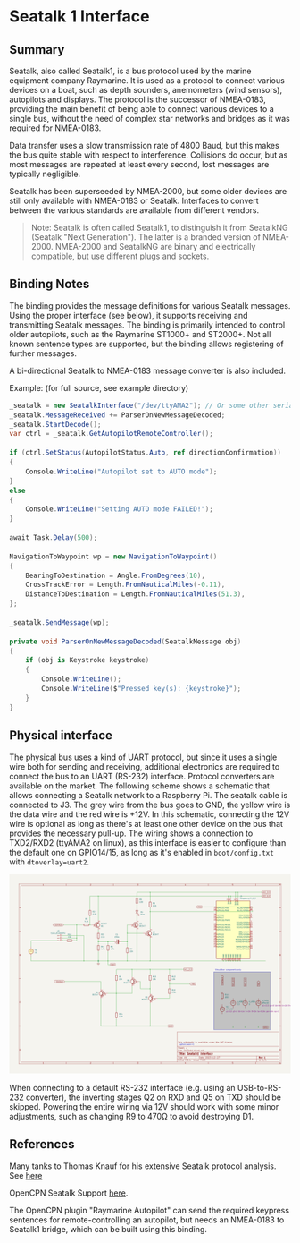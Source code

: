 ﻿# Seatalk 1 Interface

## Summary

Seatalk, also called Seatalk1, is a bus protocol used by the marine equipment company Raymarine. It is used as a protocol to connect various devices on a boat, such as depth sounders, anemometers (wind sensors), autopilots and displays. The protocol is the successor of NMEA-0183, providing the main benefit of being able to connect various devices to a single bus, without the need of complex star networks and bridges as it was required for NMEA-0183.

Data transfer uses a slow transmission rate of 4800 Baud, but this makes the bus quite stable with respect to interference. Collisions do occur, but as most messages are repeated at least every second, lost messages are typically negligible.

Seatalk has been superseeded by NMEA-2000, but some older devices are still only available with NMEA-0183 or Seatalk. Interfaces to convert between the various standards are available from different vendors.

> Note: Seatalk is often called Seatalk1, to distinguish it from SeatalkNG (Seatalk "Next Generation"). The latter is a branded version of NMEA-2000. NMEA-2000 and SeatalkNG are binary and electrically compatible, but use different plugs and sockets.

## Binding Notes

The binding provides the message definitions for various Seatalk messages. Using the proper interface (see below), it supports receiving and transmitting Seatalk messages. The binding is primarily intended to control older autopilots, such as the Raymarine ST1000+ and ST2000+. Not all known sentence types are supported, but the binding allows registering of further messages.

A bi-directional Seatalk to NMEA-0183 message converter is also included.

Example: (for full source, see example directory)

```csharp
_seatalk = new SeatalkInterface("/dev/ttyAMA2"); // Or some other serial interface
_seatalk.MessageReceived += ParserOnNewMessageDecoded;
_seatalk.StartDecode();
var ctrl = _seatalk.GetAutopilotRemoteController();

if (ctrl.SetStatus(AutopilotStatus.Auto, ref directionConfirmation))
{
    Console.WriteLine("Autopilot set to AUTO mode");
}
else
{
    Console.WriteLine("Setting AUTO mode FAILED!");
}

await Task.Delay(500);

NavigationToWaypoint wp = new NavigationToWaypoint()
{
    BearingToDestination = Angle.FromDegrees(10),
    CrossTrackError = Length.FromNauticalMiles(-0.11),
    DistanceToDestination = Length.FromNauticalMiles(51.3),
};

_seatalk.SendMessage(wp);

private void ParserOnNewMessageDecoded(SeatalkMessage obj)
{
    if (obj is Keystroke keystroke)
    {
        Console.WriteLine();
        Console.WriteLine($"Pressed key(s): {keystroke}");
    }
}

```

## Physical interface

The physical bus uses a kind of UART protocol, but since it uses a single wire both for sending and receiving, additional electronics are required to connect the bus to an UART (RS-232) interface. Protocol converters are available on the market. The following scheme shows a schematic that allows connecting a Seatalk network to a Raspberry Pi. The seatalk cable is connected to J3. The grey wire from the bus goes to GND, the yellow wire is the data wire and the red wire is +12V. In this schematic, connecting the 12V wire is optional as long as there's at least one other device on the bus that provides the necessary pull-up. The wiring shows a connection to TXD2/RXD2 (ttyAMA2 on linux), as this interface is easier to configure than the default one on GPIO14/15, as long as it's enabled in `boot/config.txt` with `dtoverlay=uart2`.

![Seatalk-to-TTL-Uart](SeatalkInterface.png)

When connecting to a default RS-232 interface (e.g. using an USB-to-RS-232 converter), the inverting stages Q2 on RXD and Q5 on TXD should be skipped. Powering the entire wiring via 12V should work with some minor adjustments, such as changing R9 to 470Ω to avoid destroying D1.

## References

Many tanks to Thomas Knauf for his extensive Seatalk protocol analysis. See [here](http://www.thomasknauf.de/seatalk.htm)

OpenCPN Seatalk Support [here](https://opencpn.org/wiki/dokuwiki/doku.php?id=opencpn:supplementary_software:seatalk).

The OpenCPN plugin "Raymarine Autopilot" can send the required keypress sentences for remote-controlling an autopilot, but needs an NMEA-0183 to Seatalk1 bridge, which can be built using this binding.
